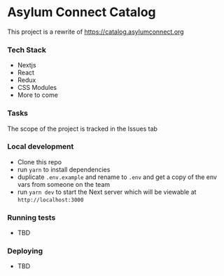 # Asylum Connect Catalog

This project is a rewrite of https://catalog.asylumconnect.org



### Tech Stack

- Nextjs
- React
- Redux
- CSS Modules
- More to come



### Tasks

The scope of the project is tracked in the Issues tab



### Local development

- Clone this repo
- run `yarn` to install dependencies
- duplicate `.env.example` and rename to `.env` and get a copy of the env vars from someone on the team
- run `yarn dev` to start the Next server which will be viewable at `http://localhost:3000`




### Running tests

- TBD



### Deploying

- TBD
